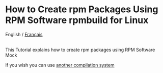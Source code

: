 How to Create rpm Packages Using RPM Software rpmbuild for Linux
=====
<div>
  <span>English</span> / <a href="Readme.rpmbuild.french.md">Français</a>
</div></br>
<p>This Tutorial explains how to create rpm packages using RPM Software Mock</p>
<p>If you wish you can use <a href="Readme.md" target="_blank">another compilation system</a></p>
